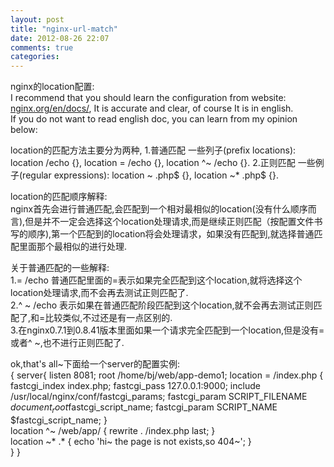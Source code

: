 ```yaml
---
layout: post
title: "nginx-url-match"
date: 2012-08-26 22:07
comments: true
categories: 
---
```

nginx的location配置:<br/>
I recommend that you should learn the configuration from website: <a href="http://nginx.org/en/docs/http/ngx_core_module.html#location">nginx.org/en/docs/</a>,
  It is accurate and clear, of course It is in english.<br/>
If you do not want to read english doc, you can learn from my opinion below:
<!-- more -->
location的匹配方法主要分为两种,
    1.普通匹配
      一些列子(prefix locations):
      location /echo {},
      location = /echo {},
      location ^~ /echo {}.
    2.正则匹配
      一些例子(regular expressions):
      location ~ \.php$ {},
      location ~* \.php$ {}.

location的匹配顺序解释:<br/>
nginx首先会进行普通匹配,会匹配到一个相对最相似的location(没有什么顺序而言),但是并不一定会选择这个location处理请求,而是继续正则匹配（按配置文件书写的顺序),第一个匹配到的location将会处理请求，如果没有匹配到,就选择普通匹配里面那个最相似的进行处理.

关于普通匹配的一些解释:<br/>
1.= /echo 普通匹配里面的=表示如果完全匹配到这个location,就将选择这个location处理请求,而不会再去测试正则匹配了.<br/>
2.^ ~ /echo 表示如果在普通匹配阶段匹配到这个location,就不会再去测试正则匹配了,和=比较类似,不过还是有一点区别的.<br/>
3.在nginx0.7.1到0.8.41版本里面如果一个请求完全匹配到一个location,但是没有=或者^ ~,也不进行正则匹配了.<br/>

ok,that's all~下面给一个server的配置实例:<br/>
{
    server{
        listen 8081;
        root /home/bj/web/app-demo1;
        location = /index.php {
            fastcgi_index index.php;
            fastcgi_pass 127.0.0.1:9000;
            include /usr/local/nginx/conf/fastcgi_params;
            fastcgi_param SCRIPT_FILENAME $document_root$fastcgi_script_name;
            fastcgi_param SCRIPT_NAME $fastcgi_script_name;
        }   
        location ^~ /web/app/ {
            rewrite . /index.php last;
        }   
        location ~* .* {
            echo 'hi~ the page is not exists,so 404~';
        }   
    }
}

